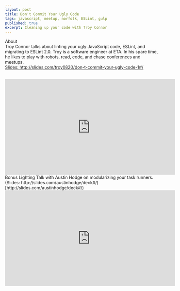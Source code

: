 ```yaml
---
layout: post
title: Don't Commit Your Ugly Code
tags: javascript, meetup, norfolk, ESLint, gulp
published: true
excerpt: Cleaning up your code with Troy Connor
---
```



About
<br>
Troy Connor talks about linting your ugly JavaScript code, ESLint, and migrating to ESLint 2.0.
Troy is a software engineer at ETA. In his spare time, he likes to play with robots, read, code, and chase conferences and meetups.
<br>
<a href="http://slides.com/troy0820/don-t-commit-your-ugly-code-1#/"> Slides: http://slides.com/troy0820/don-t-commit-your-ugly-code-1#/</a>

<br>
<iframe width="560" height="315" src="https://www.youtube.com/embed/xQKB3lsUL4k" frameborder="0" allowfullscreen></iframe>

<br>
Bonus Lighting Talk with Austin Hodge on modularizing your task runners.
(Slides: http://slides.com/austinhodge/deck#/)[http://slides.com/austinhodge/deck#/)
<br>
<iframe width="560" height="315" src="https://www.youtube.com/embed/Xw9Hb1EWmX8" frameborder="0" allowfullscreen></iframe>
